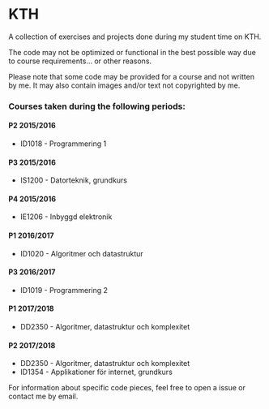 # KTH
A collection of exercises and projects done during my student time on KTH.

The code may not be optimized or functional in the best possible way due to course requirements... or other reasons.

Please note that some code may be provided for a course and not written by me. It may also contain images and/or text not copyrighted by me.

### Courses taken during the following periods:
#### P2 2015/2016
- ID1018 - Programmering 1
#### P3 2015/2016
- IS1200 - Datorteknik, grundkurs
#### P4 2015/2016
- IE1206 - Inbyggd elektronik

#### P1 2016/2017
- ID1020 - Algoritmer och datastruktur
#### P3 2016/2017
- ID1019 - Programmering 2

#### P1 2017/2018
- DD2350 - Algoritmer, datastruktur och komplexitet
#### P2 2017/2018
- DD2350 - Algoritmer, datastruktur och komplexitet
- ID1354 - Applikationer för internet, grundkurs

For information about specific code pieces, feel free to open a issue or contact me by email.
